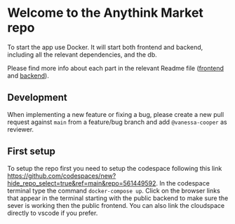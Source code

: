 # Welcome to the Anythink Market repo

To start the app use Docker. It will start both frontend and backend, including all the relevant dependencies, and the db.

Please find more info about each part in the relevant Readme file ([frontend](frontend/readme.md) and [backend](backend/README.md)).

## Development

When implementing a new feature or fixing a bug, please create a new pull request against `main` from a feature/bug branch and add `@vanessa-cooper` as reviewer.

## First setup


To setup the repo first you need to setup the codespace following this link https://github.com/codespaces/new?hide_repo_select=true&ref=main&repo=561449592. In the codespace terminal type the command `docker-compose up`. Click on the browser links that appear in the terminal starting with the public backend to make sure the sever is working then the public frontend. You can also link the cloudspace directly to vscode if you prefer.
